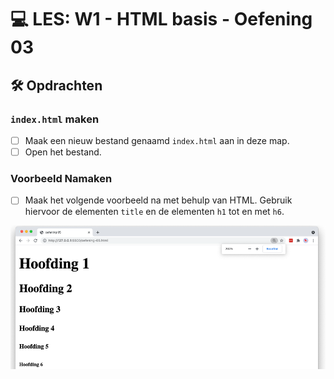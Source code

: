 # 💻 LES: W1 - HTML basis - Oefening 03

## 🛠️ Opdrachten

### `index.html` maken

 - [ ] Maak een nieuw bestand genaamd `index.html` aan in deze map.
 - [ ] Open het bestand.

### Voorbeeld Namaken

- [ ] Maak het volgende voorbeeld na met behulp van HTML. Gebruik hiervoor de elementen `title` en de elementen `h1` tot en met `h6`.

![Alt text](image.png)